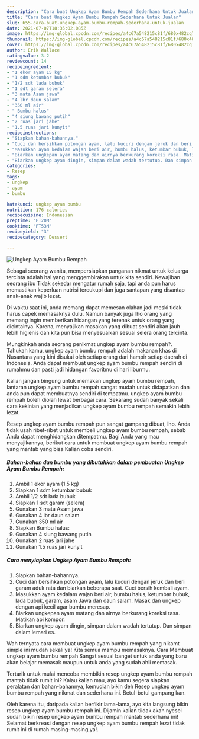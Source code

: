 ```yaml
---
description: "Cara buat Ungkep Ayam Bumbu Rempah Sederhana Untuk Jualan"
title: "Cara buat Ungkep Ayam Bumbu Rempah Sederhana Untuk Jualan"
slug: 655-cara-buat-ungkep-ayam-bumbu-rempah-sederhana-untuk-jualan
date: 2021-07-07T18:35:02.085Z
image: https://img-global.cpcdn.com/recipes/a4c67a548215c81f/680x482cq70/ungkep-ayam-bumbu-rempah-foto-resep-utama.jpg
thumbnail: https://img-global.cpcdn.com/recipes/a4c67a548215c81f/680x482cq70/ungkep-ayam-bumbu-rempah-foto-resep-utama.jpg
cover: https://img-global.cpcdn.com/recipes/a4c67a548215c81f/680x482cq70/ungkep-ayam-bumbu-rempah-foto-resep-utama.jpg
author: Erik Wallace
ratingvalue: 3.2
reviewcount: 14
recipeingredient:
- "1 ekor ayam 15 kg"
- "1 sdm ketumbar bubuk"
- "1/2 sdt lada bubuk"
- "1 sdt garam selera"
- "3 mata Asam jawa"
- "4 lbr daun salam"
- "350 ml air"
- " Bumbu halus"
- "4 siung bawang putih"
- "2 ruas jari jahe"
- "1.5 ruas jari kunyit"
recipeinstructions:
- "Siapkan bahan-bahannya."
- "Cuci dan bersihkan potongan ayam, lalu kucuri dengan jeruk dan beri garam aduk rata dan biarkan beberapa saat. Cuci bersih kembali ayam."
- "Masukkan ayam kedalam wajan beri air, bumbu halus, ketumbar bubuk, lada bubuk, garam, asam Jawa dan daun salam. Masak dan ungkep dengan api kecil agar bumbu meresap."
- "Biarkan ungkepan ayam matang dan airnya berkurang koreksi rasa. Matikan api kompor."
- "Biarkan ungkep ayam dingin, simpan dalam wadah tertutup. Dan simpan dalam lemari es."
categories:
- Resep
tags:
- ungkep
- ayam
- bumbu

katakunci: ungkep ayam bumbu 
nutrition: 176 calories
recipecuisine: Indonesian
preptime: "PT20M"
cooktime: "PT53M"
recipeyield: "3"
recipecategory: Dessert

---
```



![Ungkep Ayam Bumbu Rempah](https://img-global.cpcdn.com/recipes/a4c67a548215c81f/680x482cq70/ungkep-ayam-bumbu-rempah-foto-resep-utama.jpg)

Sebagai seorang wanita, mempersiapkan panganan nikmat untuk keluarga tercinta adalah hal yang menggembirakan untuk kita sendiri. Kewajiban seorang ibu Tidak sekedar mengatur rumah saja, tapi anda pun harus memastikan keperluan nutrisi tercukupi dan juga santapan yang disantap anak-anak wajib lezat.

Di waktu  saat ini, anda memang dapat memesan olahan jadi meski tidak harus capek memasaknya dulu. Namun banyak juga lho orang yang memang ingin memberikan hidangan yang terenak untuk orang yang dicintainya. Karena, menyajikan masakan yang dibuat sendiri akan jauh lebih higienis dan kita pun bisa menyesuaikan sesuai selera orang tercinta. 



Mungkinkah anda seorang penikmat ungkep ayam bumbu rempah?. Tahukah kamu, ungkep ayam bumbu rempah adalah makanan khas di Nusantara yang kini disukai oleh setiap orang dari hampir setiap daerah di Indonesia. Anda dapat membuat ungkep ayam bumbu rempah sendiri di rumahmu dan pasti jadi hidangan favoritmu di hari liburmu.

Kalian jangan bingung untuk memakan ungkep ayam bumbu rempah, lantaran ungkep ayam bumbu rempah sangat mudah untuk didapatkan dan anda pun dapat membuatnya sendiri di tempatmu. ungkep ayam bumbu rempah boleh diolah lewat berbagai cara. Sekarang sudah banyak sekali cara kekinian yang menjadikan ungkep ayam bumbu rempah semakin lebih lezat.

Resep ungkep ayam bumbu rempah pun sangat gampang dibuat, lho. Anda tidak usah ribet-ribet untuk membeli ungkep ayam bumbu rempah, sebab Anda dapat menghidangkan ditempatmu. Bagi Anda yang mau menyajikannya, berikut cara untuk membuat ungkep ayam bumbu rempah yang mantab yang bisa Kalian coba sendiri.

<!--inarticleads1-->

##### Bahan-bahan dan bumbu yang dibutuhkan dalam pembuatan Ungkep Ayam Bumbu Rempah:

1. Ambil 1 ekor ayam (1.5 kg)
1. Siapkan 1 sdm ketumbar bubuk
1. Ambil 1/2 sdt lada bubuk
1. Siapkan 1 sdt garam (selera)
1. Gunakan 3 mata Asam jawa
1. Gunakan 4 lbr daun salam
1. Gunakan 350 ml air
1. Siapkan  Bumbu halus:
1. Gunakan 4 siung bawang putih
1. Gunakan 2 ruas jari jahe
1. Gunakan 1.5 ruas jari kunyit




<!--inarticleads2-->

##### Cara menyiapkan Ungkep Ayam Bumbu Rempah:

1. Siapkan bahan-bahannya.
1. Cuci dan bersihkan potongan ayam, lalu kucuri dengan jeruk dan beri garam aduk rata dan biarkan beberapa saat. Cuci bersih kembali ayam.
1. Masukkan ayam kedalam wajan beri air, bumbu halus, ketumbar bubuk, lada bubuk, garam, asam Jawa dan daun salam. Masak dan ungkep dengan api kecil agar bumbu meresap.
1. Biarkan ungkepan ayam matang dan airnya berkurang koreksi rasa. Matikan api kompor.
1. Biarkan ungkep ayam dingin, simpan dalam wadah tertutup. Dan simpan dalam lemari es.




Wah ternyata cara membuat ungkep ayam bumbu rempah yang nikamt simple ini mudah sekali ya! Kita semua mampu memasaknya. Cara Membuat ungkep ayam bumbu rempah Sangat sesuai banget untuk anda yang baru akan belajar memasak maupun untuk anda yang sudah ahli memasak.

Tertarik untuk mulai mencoba membikin resep ungkep ayam bumbu rempah mantab tidak rumit ini? Kalau kalian mau, ayo kamu segera siapkan peralatan dan bahan-bahannya, kemudian bikin deh Resep ungkep ayam bumbu rempah yang nikmat dan sederhana ini. Betul-betul gampang kan. 

Oleh karena itu, daripada kalian berfikir lama-lama, ayo kita langsung bikin resep ungkep ayam bumbu rempah ini. Dijamin kalian tiidak akan nyesel sudah bikin resep ungkep ayam bumbu rempah mantab sederhana ini! Selamat berkreasi dengan resep ungkep ayam bumbu rempah lezat tidak rumit ini di rumah masing-masing,ya!.

